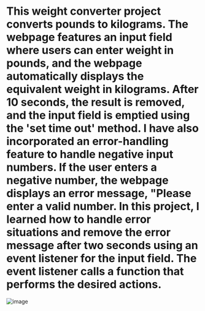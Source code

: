 
# This weight converter project converts pounds to kilograms. The webpage features an input field where users can enter weight in pounds, and the webpage automatically displays the equivalent weight in kilograms. After 10 seconds, the result is removed, and the input field is emptied using the 'set time out' method. I have also incorporated an error-handling feature to handle negative input numbers. If the user enters a negative number, the webpage displays an error message, "Please enter a valid number. In this project, I learned how to handle error situations and remove the error message after two seconds using an event listener for the input field. The event listener calls a function that performs the desired actions.


![image](https://github.com/user-attachments/assets/49263698-2394-4869-9c9f-b6e2232f8f51)
